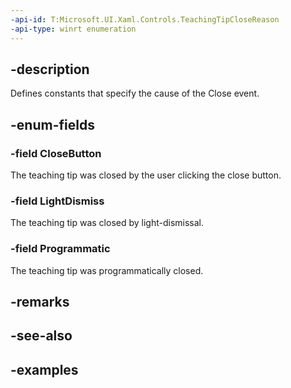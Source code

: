 ```yaml
---
-api-id: T:Microsoft.UI.Xaml.Controls.TeachingTipCloseReason
-api-type: winrt enumeration
---
```


## -description

Defines constants that specify the cause of the Close event.

## -enum-fields

### -field CloseButton

The teaching tip was closed by the user clicking the close button.

### -field LightDismiss

The teaching tip was closed by light-dismissal. 

### -field Programmatic

The teaching tip was programmatically closed. 

## -remarks

## -see-also

## -examples

